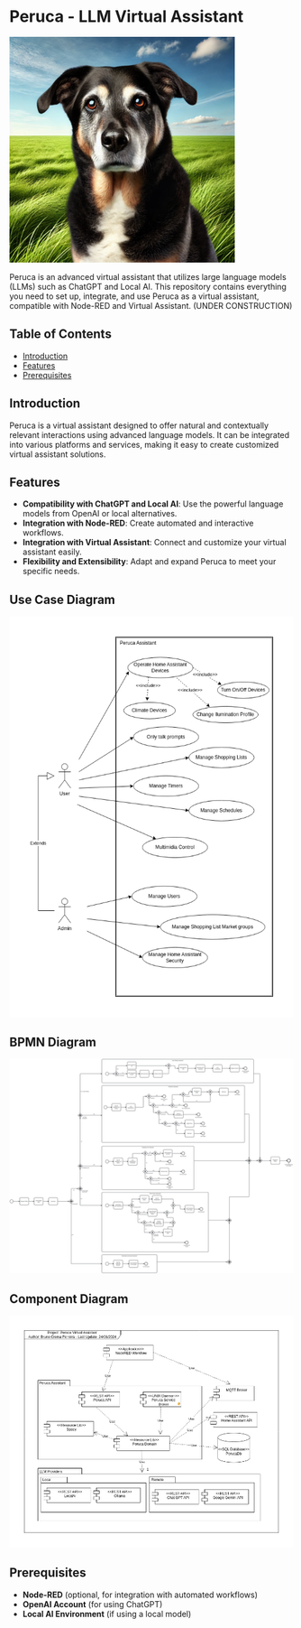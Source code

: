 # Peruca - LLM Virtual Assistant 
<img src="docs/peruca.webp" alt="Use Case Diagram" height="400px">


Peruca is an advanced virtual assistant that utilizes large language models (LLMs) such as ChatGPT and Local AI. This repository contains everything you need to set up, integrate, and use Peruca as a virtual assistant, compatible with Node-RED and Virtual Assistant.
(UNDER CONSTRUCTION)

## Table of Contents

- [Introduction](#introduction)
- [Features](#features)
- [Prerequisites](#prerequisites)

## Introduction

Peruca is a virtual assistant designed to offer natural and contextually relevant interactions using advanced language models. It can be integrated into various platforms and services, making it easy to create customized virtual assistant solutions.

## Features

- **Compatibility with ChatGPT and Local AI**: Use the powerful language models from OpenAI or local alternatives.
- **Integration with Node-RED**: Create automated and interactive workflows.
- **Integration with Virtual Assistant**: Connect and customize your virtual assistant easily.
- **Flexibility and Extensibility**: Adapt and expand Peruca to meet your specific needs.

## Use Case Diagram

![Use Case Diagram](docs/diagrams/Peruca-Use%20Case.drawio.png)

## BPMN Diagram

![Use Case Diagram](docs/diagrams/bpmn.svg)

## Component Diagram

![Use Case Diagram](docs/diagrams/Peruca-Component%20Diagram.drawio.png)


## Prerequisites

- **Node-RED** (optional, for integration with automated workflows)
- **OpenAI Account** (for using ChatGPT)
- **Local AI Environment** (if using a local model)
